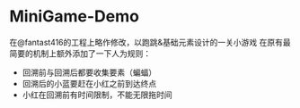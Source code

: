# MiniGame-Demo 
在@fantast416的工程上略作修改，以跑跳&基础元素设计的一关小游戏
在原有最简要的机制上额外添加了一下人为规则：
 * 回溯前与回溯后都要收集要素（蝙蝠）
 * 回溯后的小蓝要赶在小红之前到达终点
 * 小红在回溯前有时间限制，不能无限拖时间
